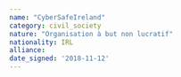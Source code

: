 ```yaml
---
name: "CyberSafeIreland"
category: civil_society
nature: "Organisation à but non lucratif"
nationality: IRL
alliance: 
date_signed: '2018-11-12'
---
```

    